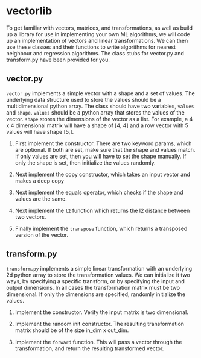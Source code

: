 # vectorlib

To get familiar with vectors, matrices, and transformations, as well as build up a library for use in implementing your own ML algorithms, we will code up an implementation of vectors and linear transformations. We can then use these classes and their functions to write algorithms for nearest neighbour and regression algorithms. The class stubs for vector.py and transform.py have been provided for you.

## vector.py

`vector.py` implements a simple vector with a shape and a set of values. The underlying data structure used to store the values should be a multidimensional python array. The class should have two variables, `values` and `shape`. `values` should be a python array that stores the values of the vector. `shape` stores the dimensions of the vector as a list. For example, a 4 x 4 dimensional matrix will have a shape of [4, 4] and a row vector with 5 values will have shape [5,].

1. First implement the constructor. There are two keyword params, which are optional. If both are set, make sure that the shape and values match. If only values are set, then you will have to set the shape manually. If only the shape is set, then initialize the values randomly.

2. Next implement the copy constructor, which takes an input vector and makes a deep copy

3. Next implement the equals operator, which checks if the shape and values are the same.

4. Next implement the `l2` function which returns the l2 distance between two vectors.

5. Finally implement the `transpose` function, which returns a transposed version of the vector.

## transform.py

`transform.py` implements a simple linear transformation with an underlying 2d python array to store the transformation values. We can initialize it two ways, by specifying a specific transform, or by specifying the input and output dimensions. In all cases the transformation matrix must be two dimensional. If only the dimensions are specified, randomly initialize the values.

1. Implement the constructor. Verify the input matrix is two dimensional.

2. Implement the random init constructor. The resulting transformation matrix should be of the size in_dim x out_dim.

3. Implement the `forward` function. This will pass a vector through the transformation, and return the resulting transformed vector.
